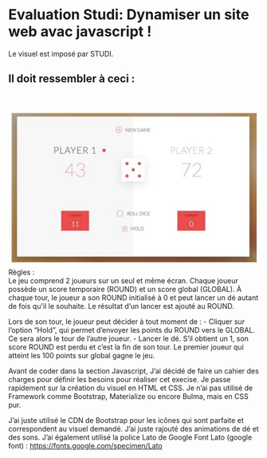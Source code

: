 # Evaluation Studi: Dynamiser un site web avac javascript !


Le visuel est imposé par STUDI.
## Il doit ressembler à ceci : 
<br>

![Visuel démandé](./asset/img/Image1.jpg)
<br>
Règles :
<br>
 Le jeu comprend 2 joueurs sur un seul et même écran. Chaque joueur possède un score temporaire (ROUND) et un score global (GLOBAL). À chaque tour, le joueur a son ROUND initialisé à 0 et peut lancer un dé autant de fois qu'il le souhaite. Le résultat d’un lancer est ajouté au ROUND.
 
Lors de son tour, le joueur peut décider à tout moment de : - Cliquer sur l’option “Hold”, qui permet d’envoyer les points du ROUND vers le GLOBAL. Ce sera alors le tour de l’autre joueur. - Lancer le dé. S’il obtient un 1, son score ROUND est perdu et c’est la fin de son tour. Le premier joueur qui atteint les 100 points sur global gagne le jeu.

Avant de coder dans la section Javascript, J’ai décidé de faire un cahier des charges pour définir les besoins pour réaliser cet execise.
Je passe rapidement sur la création du visuel en HTML et CSS. Je n’ai pas utilisé de Framework comme Bootstrap, Materialize ou encore Bulma, mais en CSS pur.

J’ai juste utilisé le CDN de Bootstrap pour les icônes qui sont parfaite et correspondent au visuel demandé. J’ai juste rajouté des animations de dé et des sons. 
J’ai également utilisé la police Lato de Google Font
Lato (google font) : 
https://fonts.google.com/specimen/Lato

